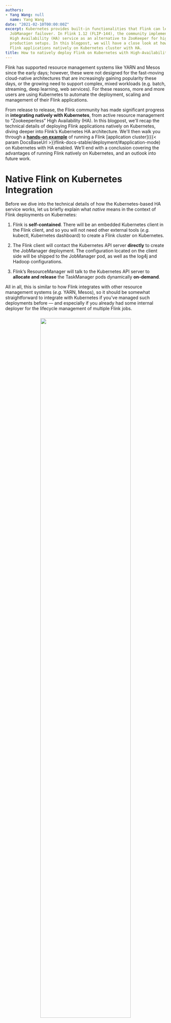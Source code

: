 ```yaml
---
authors:
- Yang Wang: null
  name: Yang Wang
date: "2021-02-10T00:00:00Z"
excerpt: Kubernetes provides built-in functionalities that Flink can leverage for
  JobManager failover. In Flink 1.12 (FLIP-144), the community implemented a Kubernetes
  High Availability (HA) service as an alternative to ZooKeeper for highly available
  production setups. In this blogpost, we will have a close look at how to deploy
  Flink applications natively on Kubernetes cluster with HA.
title: How to natively deploy Flink on Kubernetes with High-Availability (HA)
---
```


Flink has supported resource management systems like YARN and Mesos since the early days; however, these were not designed for the fast-moving cloud-native architectures that are increasingly gaining popularity these days, or the growing need to support complex, mixed workloads (e.g. batch, streaming, deep learning, web services).
For these reasons, more and more users are using Kubernetes to automate the deployment, scaling and management of their Flink applications.

From release to release, the Flink community has made significant progress in **integrating natively with Kubernetes**, from active resource management to “Zookeeperless” High Availability (HA).
In this blogpost, we'll recap the technical details of deploying Flink applications natively on Kubernetes, diving deeper into Flink’s Kubernetes HA architecture. We'll then walk you through a [**hands-on example**](#example-application-cluster-with-ha) of running a Flink [application cluster]({{< param DocsBaseUrl >}}flink-docs-stable/deployment/#application-mode) on Kubernetes with HA enabled.
We’ll end with a conclusion covering the advantages of running Flink natively on Kubernetes, and an outlook into future work.

# Native Flink on Kubernetes Integration

Before we dive into the technical details of how the Kubernetes-based HA service works, let us briefly explain what _native_ means in the context of Flink deployments on Kubernetes:
 
1. Flink is **self-contained**. There will be an embedded Kubernetes client in the Flink client, and so you will not need other external tools (_e.g._ kubectl, Kubernetes dashboard) to create a Flink cluster on Kubernetes.

2. The Flink client will contact the Kubernetes API server **directly** to create the JobManager deployment. The configuration located on the client side will be shipped to the JobManager pod, as well as the log4j and Hadoop configurations.

3. Flink’s ResourceManager will talk to the Kubernetes API server to **allocate and release** the TaskManager pods dynamically **on-demand**.

All in all, this is similar to how Flink integrates with other resource management systems (_e.g._ YARN, Mesos), so it should be somewhat straightforward to integrate with Kubernetes if you’ve managed such deployments before — and especially if you already had some internal deployer for the lifecycle management of multiple Flink jobs.

<center>
    <img vspace="8" style="width:75%" src="{{site.baseurl}}/img/blog/2021-02-10-native-k8s-with-ha/native-k8s-architecture.png" />
    <p>
    <em><b>Fig. 1:</b> Architecture of Flink's native Kubernetes integration.</em>
    </p>
</center>

<hr>

# Kubernetes High Availability Service

High Availability (HA) is a common requirement when bringing Flink to production: it helps prevent a single point of failure for Flink clusters.
Previous to the [1.12 release](https://flink.apache.org/news/2020/12/10/release-1.12.0.html), Flink has provided a Zookeeper HA service that has been widely used in production setups and that can be integrated in standalone cluster, YARN, or Kubernetes deployments.
However, managing a Zookeeper cluster on Kubernetes for HA would require an additional operational cost that could be avoided because, in the end, Kubernetes also provides some public APIs for leader election and configuration storage (_i.e._ ConfigMap).
From Flink 1.12, we leverage these features to make running a HA-configured Flink cluster on Kubernetes more convenient to users.

<center>
    <img vspace="8" style="width:72%" src="{{site.baseurl}}/img/blog/2021-02-10-native-k8s-with-ha/native-k8s-ha-architecture.png" />
    <p>
    <em><b>Fig. 2:</b> Architecture of Flink's Kubernetes High Availability (HA) service.</em>
    </p>
</center>

<br>
The above diagram shows the architecture of Flink’s Kubernetes HA service, which works as follows:

 1. For the **leader election**, a set of eligible JobManagers is identified. They all race to declare themselves as the leader, with one eventually becoming the active leader. The active JobManager then continually "heartbeats" to renew its position as the leader. In the meantime, all other standby JobManagers periodically make new attempts to become the leader — this ensures that the JobManager could **failover quickly**. Different components (_e.g._ ResourceManager, JobManager, Dispatcher, RestEndpoint) have separate leader election services and ConfigMaps.

 2. The active leader publishes its address to the ConfigMap. It’s important to note that Flink will use the same ConfigMap for contending lock and storing the leader address. This ensures that there is **no unexpected change** snuck in during a periodic update.

 3. The leader retrieval service is used to find the active leader’s address and allow the components to then **register** themselves. For example, TaskManagers retrieve the address of ResourceManager and JobManager for registration and to offer slots. Flink uses a **Kubernetes watch** in the leader retrieval service — once the content of ConfigMap changes, it usually means that the leader has changed, and so the listener can **get the latest leader address immediately**.

 4. All other meta information (_e.g._ running jobs, job graphs, completed checkpoints and checkpointer counter) will be directly stored in the corresponding ConfigMaps. Only the leader can update the ConfigMap. The HA data will only be **cleaned up** once the Flink cluster reaches the global **terminal state**. Please note that only the pointers are stored in the ConfigMap; the concrete data will be stored in the DistributedStorage. This level of indirection is necessary to keep the amount of data in ConfigMap small (ConfigMap is built for data less than 1MB whereas state can grow to multiple GBs).

# Example: Application Cluster with HA

You'll need a running Kubernetes cluster and to get `kubeconfig` properly set to follow along.
You can use `kubectl get nodes` to verify that you’re all set!
In this blog post, we’re using [minikube](https://minikube.sigs.k8s.io/docs/start/) for local testing.

**1. Build a Docker image with the Flink job** (`my-flink-job.jar`) **baked in**

```dockerfile
FROM flink:1.12.1
RUN mkdir -p $FLINK_HOME/usrlib
COPY /path/of/my-flink-job.jar $FLINK_HOME/usrlib/my-flink-job.jar
```

Use the above Dockerfile to build a user image (`<user-image>`) and then push it to your remote image repository:

```bash
$ docker build -t <user-image> .

$ docker push <user-image>
```

<br>
**2. Start a Flink Application Cluster**

```bash
$ ./bin/flink run-application \
    --detached \
    --parallelism 4 \
    --target kubernetes-application \
    -Dkubernetes.cluster-id=k8s-ha-app-1 \
    -Dkubernetes.container.image=<user-image> \
    -Dkubernetes.jobmanager.cpu=0.5 \
    -Dkubernetes.taskmanager.cpu=0.5 \
    -Dtaskmanager.numberOfTaskSlots=4 \
    -Dkubernetes.rest-service.exposed.type=NodePort \
    -Dhigh-availability=org.apache.flink.kubernetes.highavailability.KubernetesHaServicesFactory \
    -Dhigh-availability.storageDir=s3://flink-bucket/flink-ha \
    -Drestart-strategy=fixed-delay \
    -Drestart-strategy.fixed-delay.attempts=10 \
    -Dcontainerized.master.env.ENABLE_BUILT_IN_PLUGINS=flink-s3-fs-hadoop-1.12.1.jar \
    -Dcontainerized.taskmanager.env.ENABLE_BUILT_IN_PLUGINS=flink-s3-fs-hadoop-1.12.1.jar \
    local:///opt/flink/usrlib/my-flink-job.jar
```

<br>
**3. Access the Flink Web UI** (http://minikube-ip-address:node-port) **and check that the job is running!**

```
2021-02-05 17:26:13,403 INFO  org.apache.flink.kubernetes.KubernetesClusterDescriptor      [] - Create flink application cluster k8s-ha-app-1 successfully, JobManager Web Interface: http://192.168.64.21:32388
```

You should be able to find a similar log in the Flink client and get the JobManager web interface URL.

<br>
**4. Kill the JobManager to simulate failure**

```bash
$ kubectl exec {jobmanager_pod_name} -- /bin/sh -c "kill 1"
```

<br>
**5. Verify that the job recovers from the latest successful checkpoint**
    
Refresh the Flink Web UI until the new JobManager is launched, and then search for the following JobManager logs to verify that the job recovers from the latest successful checkpoint:

```
2021-02-05 09:44:01,636 INFO  org.apache.flink.runtime.checkpoint.CheckpointCoordinator    [] - Restoring job 00000000000000000000000000000000 from Checkpoint 101 @ 1612518074802 for 00000000000000000000000000000000 located at <checkpoint-not-externally-addressable>.
```

<br>
**6. Cancel the job**

The job can be cancelled through the Flink the Web UI, or using the following command:

```bash
$ ./bin/flink cancel --target kubernetes-application -Dkubernetes.cluster-id=<ClusterID> <JobID>
```

When the job is cancelled, all the Kubernetes resources created by Flink (e.g. JobManager deployment, TaskManager pods, service, Flink configuration ConfigMap, leader-related ConfigMaps) will be deleted automatically.

# Conclusion

The native Kubernetes integration was first introduced in Flink 1.10, abstracting a lot of the complexities of hosting, configuring, managing and operating Flink clusters in cloud-native environments.
After three major releases, the community has made great progress in supporting multiple deployment modes (i.e. session and application) and an alternative HA setup that doesn’t depend on Zookeeper.

Compared with [standalone]({{< param DocsBaseUrl >}}flink-docs-master/deployment/resource-providers/standalone/kubernetes.html) Kubernetes deployments, the native integration is more **user-friendly** and requires less upfront knowledge about Kubernetes.
Given that Flink is now aware of the underlying Kubernetes cluster, it also can benefit from dynamic resource allocation and make **more efficient use of Kubernetes cluster resources**.
The next building block to deepen Flink’s native integration with Kubernetes is the pod template ([FLINK-15656](https://issues.apache.org/jira/browse/FLINK-15656)), which will greatly enhance the flexibility of using advanced Kubernetes features (_e.g._ volumes, init container, sidecar container).
This work is already in progress and will be added in the upcoming 1.13 release!
